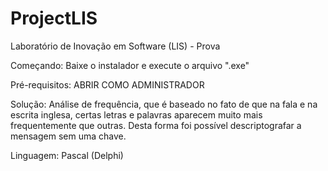 # ProjectLIS
Laboratório de Inovação em Software (LIS) - Prova

Começando: Baixe o instalador e execute o arquivo ".exe"

Pré-requisitos: ABRIR COMO ADMINISTRADOR

Solução: Análise de frequência, que é baseado no fato de que na fala e na escrita inglesa, certas letras e palavras aparecem muito mais frequentemente que outras.
Desta forma foi possível descriptografar a mensagem sem uma chave.

Linguagem: Pascal (Delphi)
